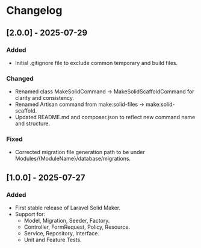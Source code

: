 # Changelog

## [2.0.0] - 2025-07-29
### Added
- Initial .gitignore file to exclude common temporary and build files.

### Changed
- Renamed class MakeSolidCommand → MakeSolidScaffoldCommand for clarity and consistency.
- Renamed Artisan command from make:solid-files → make:solid-scaffold.
- Updated README.md and composer.json to reflect new command name and structure.

### Fixed
- Corrected migration file generation path to be under Modules/{ModuleName}/database/migrations.

## [1.0.0] - 2025-07-27
### Added
- First stable release of Laravel Solid Maker.
- Support for:
  - Model, Migration, Seeder, Factory.
  - Controller, FormRequest, Policy, Resource.
  - Service, Repository, Interface.
  - Unit and Feature Tests.
